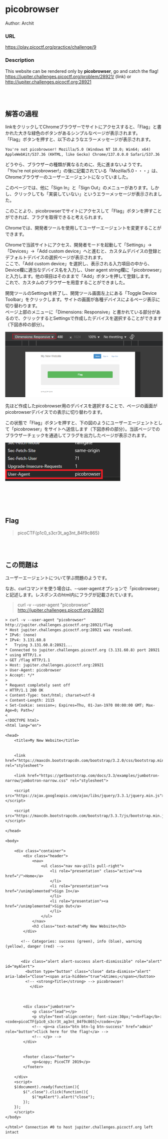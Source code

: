 # picobrowser
Author: Archit  

### URL
https://play.picoctf.org/practice/challenge/9  

### Description
This website can be rendered only by **picobrowser**, go and catch the flag! https://jupiter.challenges.picoctf.org/problem/28921/ (link) or http://jupiter.challenges.picoctf.org:28921  

<br>
<br>

## 解答の過程
linkをクリックしてChromeブラウザーでサイトにアクセスすると、「Flag」と書かれた大きな緑色のボタンがあるシンプルなページが表示されます。  
「Flag」ボタンを押すと、以下のようなエラーメッセージが表示されます。  

```
You're not picobrowser! Mozilla/5.0 (Windows NT 10.0; Win64; x64) AppleWebKit/537.36 (KHTML, like Gecko) Chrome/137.0.0.0 Safari/537.36
```

どうやら、ブラウザーの種類が異なるために、先に進まないようです。  
「You're not picobrowser!」の後に記載されている「Mozilla/5.0・・・」は、Chromeブラウザーのユーザーエージェントになっていました。  

このページでは、他に「Sign In」と「Sign Out」のメニューがあります。しかし、クリックしても「実装していない」というエラーメッセージが表示されました。  

このことより、picobrowserでサイトにアクセスして「Flag」ボタンを押すことができれば、フラグを取得できると考えられます。  

Chromeでは、開発者ツールを使用してユーザーエージェントを変更することができます。  

Chromeで当該サイトにアクセス、開発者モードを起動して「Settings」→「Devices」→「Add custom device」へと進むと、カスタムデバイスの登録とデフォルトデバイスの選択ページが表示されます。  
ここで、「Add custom device」を選択し、表示される入力項目の中から、Device欄に適当なデバイス名を入力し、User agent string欄に「picobrowser」と入力します。他の項目はそのままで「Add」ボタンを押して登録します。  
これで、カスタムのブラウザーを用意することができました。  

開発ツールのSettingsを終了し、開発ツール画面左上にある「Toggle Device Toolbar」をクリックします。サイトの画面が各種デバイスによるページ表示に切り替わります。  
ページ上部のメニューに「Dimensions: Responsive」と書かれている部分があるので、クリックするとSettingsで作成したデバイスを選択することができます（下図赤枠の部分）。  

![challenge-9-figure1.png](./pictures/challenge-9-figure1.png)

先ほど作成したpicobrowser用のデバイスを選択することで、ページの画面がpicobrowserデバイスでの表示に切り替わります。  

この状態で「Flag」ボタンを押すと、下の図のようにユーザーエージェントとして「picobrowser」をサイトへ送信します（下図赤枠の部分）。当該ページでのブラウザーチェックを通過してフラグを出力したページが表示されます。  

![challenge-9-figure2.png](./pictures/challenge-9-figure2.png)

<br>
<br>
<br>
<br>

## Flag
> picoCTF{p1c0_s3cr3t_ag3nt_84f9c865}  

<br>
<br>

## この問題は
ユーザーエージェントについて学ぶ問題のようです。  

なお、curlコマンドを使う場合は、--user-agentオプションで「picobrowser」と記述します。レスポンスのhtml内にフラグが記載されています。  

> curl -v --user-agent "picobrowser" http://jupiter.challenges.picoctf.org:28921

```
> curl -v --user-agent "picobrowser" http://jupiter.challenges.picoctf.org:28921/flag
* Host jupiter.challenges.picoctf.org:28921 was resolved.
* IPv6: (none)
* IPv4: 3.131.60.8
*   Trying 3.131.60.8:28921...
* Connected to jupiter.challenges.picoctf.org (3.131.60.8) port 28921
* using HTTP/1.x
> GET /flag HTTP/1.1
> Host: jupiter.challenges.picoctf.org:28921
> User-Agent: picobrowser
> Accept: */*
>
* Request completely sent off
< HTTP/1.1 200 OK
< Content-Type: text/html; charset=utf-8
< Content-Length: 2115
< Set-Cookie: session=; Expires=Thu, 01-Jan-1970 00:00:00 GMT; Max-Age=0; Path=/
<
<!DOCTYPE html>
<html lang="en">

<head>
    <title>My New Website</title>


    <link href="https://maxcdn.bootstrapcdn.com/bootstrap/3.2.0/css/bootstrap.min.css" rel="stylesheet">

    <link href="https://getbootstrap.com/docs/3.3/examples/jumbotron-narrow/jumbotron-narrow.css" rel="stylesheet">

    <script src="https://ajax.googleapis.com/ajax/libs/jquery/3.3.1/jquery.min.js"></script>

    <script src="https://maxcdn.bootstrapcdn.com/bootstrap/3.3.7/js/bootstrap.min.js"></script>

</head>

<body>

    <div class="container">
        <div class="header">
            <nav>
                <ul class="nav nav-pills pull-right">
                    <li role="presentation" class="active"><a href="/">Home</a>
                    </li>
                    <li role="presentation"><a href="/unimplemented">Sign In</a>
                    </li>
                    <li role="presentation"><a href="/unimplemented">Sign Out</a>
                    </li>
                </ul>
            </nav>
            <h3 class="text-muted">My New Website</h3>
        </div>

       <!-- Categories: success (green), info (blue), warning (yellow), danger (red) -->


       <div class="alert alert-success alert-dismissible" role="alert" id="myAlert">
         <button type="button" class="close" data-dismiss="alert" aria-label="Close"><span aria-hidden="true">&times;</span></button>
         <!-- <strong>Title</strong> --> picobrowser!
           </div>



        <div class="jumbotron">
            <p class="lead"></p>
            <p style="text-align:center; font-size:30px;"><b>Flag</b>: <code>picoCTF{p1c0_s3cr3t_ag3nt_84f9c865}</code></p>
            <!-- <p><a class="btn btn-lg btn-success" href="admin" role="button">Click here for the flag!</a> -->
            <!-- </p> -->
        </div>


        <footer class="footer">
            <p>&copy; PicoCTF 2019</p>
        </footer>

    </div>
    <script>
    $(document).ready(function(){
        $(".close").click(function(){
            $("myAlert").alert("close");
        });
    });
    </script>
</body>

</html>* Connection #0 to host jupiter.challenges.picoctf.org left intact
```